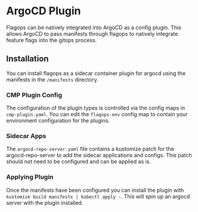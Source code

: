 # ArgoCD Plugin

Flagops can be natively integrated into ArgoCD as a config plugin. This allows ArgoCD to pass manifests through flagops to natively integrate feature flags into the gitops process.

## Installation

You can install flagops as a sidecar container plugin for argocd using the manifests in the `/manifests` directory.

### CMP Plugin Config

The configuration of the plugin types is controlled via the config maps in `cmp-plugin.yaml`. You can edit the `flagops-env` config map to contain your environment configuration for the plugins.

### Sidecar Apps

The `argocd-repo-server.yaml` file contains a kustomize patch for the argocd-repo-server to add the sidecar applications and configs. This patch should not need to be configured and can be applied as is.

### Applying Plugin

Once the manifests have been configured you can install the plugin with `kustomize build manifests | kubectl apply -`. This will spin up an argocd server with the plugin installed.